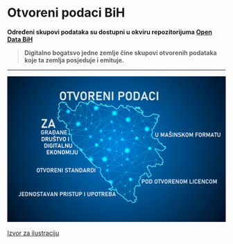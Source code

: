 # Otvoreni podaci BiH
**Određeni skupovi podataka su dostupni u okviru repozitorijuma [Open Data BiH](https://github.com/Open-Data-BiH/open-data)**


> **Digitalno bogatsvo jedne zemlje čine skupovi otvorenih podataka koje ta zemlja posjeduje i emituje.**


---

![Otvoreni podaci BiH](https://raw.githubusercontent.com/Open-Data-BiH/.github/main/profile/OpenDataBiH-1.jpg)

[Izvor za ilustraciju](https://novine.ba/2020/12/22/wb-kako-javni-podaci-i-digitalizacija-mogu-potaci-ekonomski-razvoj-i-inovacije-u-bih/)
